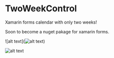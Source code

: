 # TwoWeekControl
Xamarin forms calendar with only two weeks!

Soon to become a nuget pakage for xamarin forms.

![alt text](![alt text](https://github.com/mattmorgan6/TwoWeekControl/blob/master/Images/Control_snip.JPG))

![alt text](https://github.com/mattmorgan6/TwoWeekControl/blob/master/Images/Control_snip.JPG)

